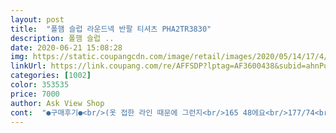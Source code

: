 ```yaml
---
layout: post 
title:  "폴햄 슬럽 라운드넥 반팔 티셔츠 PHA2TR3830" 
description: 폴햄 슬럽 ..
date: 2020-06-21 15:08:28 
img: https://static.coupangcdn.com/image/retail/images/2020/05/14/17/4/5a47043a-1f97-4ec9-82f6-2967f04ac55c.JPG 
linkUrl: https://link.coupang.com/re/AFFSDP?lptag=AF3600438&subid=ahnPublicAsk&pageKey=1583270120&itemId=2706456960&vendorItemId=70690593121&traceid=V0-113-ef6e0eee1053dab4 
categories: [1002] 
color: 353535 
price: 7000 
author: Ask View Shop 
cont:  "●구매후기●<br/>(옷 접한 라인 때문에 그런지<br/>165 48에요<br/>177/74<br/>마감도 괜찮은데 목부분이 좀 약한것같음 벗을때 막벗으면 금방늘어날듯<br/>배송빋자마자 뜯어서 입고 있는데 좋아요! 가볍게 집에서 입기엔 최고입니다.<br/><br/>부하게 뜰 거 같아요<br/>색이 어두워서 비침 없어요<br/>서로 다른 티셔츠 3벌 샀는데 가장 마음에 들어요<br/>실수로 s사이즈(90) 샀는데 잘 맞아요<br/>싸구려스러운 얇음은 이니고 좋아요<br/>얇아서 딱 입었을 때 시원한 느낌이에요<br/>얇은 옷이라 빨면 없어질까 싶기도 하구요)<br/>여유있는 핏이라 다른 100보단 조금 커요<br/>오자마자 걍 막찍어서 저렇게 나왔는데 색상 이쁨<br/>오히려 95샀으면 클 뻔 했어요<br/>옷이 딱 정사이즈로 입는 핏인 듯<br/>지금 이 옷도 살짝 뽕?이 있음ㅋㅋㅋ<br/>천 부드럽고 얇은데 나름 튼튼해요<br/>크게 입으면 어깨가 자연스럽게 떨어지는게 아니구<br/>" 
---
```

